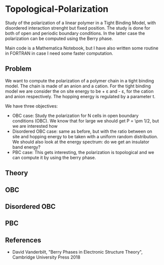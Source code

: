 # Topological-Polarization
Study of the polarization of a linear polymer in a Tight Binding Model, with disordered interaction strenght but fixed position. The study is done for both of open and periodic boundary conditions. In the latter case the polarization can be computed using the Berry phase.

Main code is a Mathematica Notebook, but I have also written some routine in FORTRAN in case I need some faster computation.


## Problem 
We want to compute the polarization of a polymer chain in a tight binding model. The chain is made of an anion and a cation.
For the tight binding model we are consider the on site energy to be + ε and - ε, for the cation and anion respectively. The hopping energy is regulated by a parameter t.

We have three objectives:
- OBC case: Study the polarization for N cells in open boundary conditions (OBC). We know that for large we should get  P = \pm 1/2, but we are interested how 
- Disordered OBC case: same as before, but with the ratio between on site and hopping energy to be taken with a uniform random distribution. We should also look at the energy spectrum: do we get an insulator band energy?
- PBC case: This gets interesting, the polarization is topological and we can compute it by using the berry phase.


## Theory

## OBC

## Disordered OBC

## PBC

## References
- David Vanderbilt, "Berry Phases in Electronic Structure Theory", Cambridge University Press 2018

